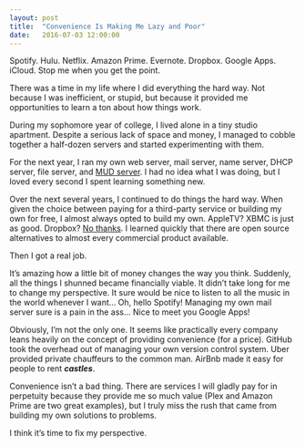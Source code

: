 ```yaml
---
layout: post
title:  "Convenience Is Making Me Lazy and Poor"
date:   2016-07-03 12:00:00
---
```

Spotify. Hulu. Netflix. Amazon Prime. Evernote. Dropbox. Google Apps. iCloud. Stop me when you get the point.

There was a time in my life where I did everything the hard way. Not because I was inefficient, or stupid, but because it provided me opportunities to learn a ton about how things work.

During my sophomore year of college, I lived alone in a tiny studio apartment. Despite a serious lack of space and money, I managed to cobble together a half-dozen servers and started experimenting with them.

For the next year, I ran my own web server, mail server, name server, DHCP server, file server, and [MUD server](https://en.wikipedia.org/wiki/MUD). I had no idea what I was doing, but I loved every second I spent learning something new.

Over the next several years, I continued to do things the hard way. When given the choice between paying for a third-party service or building my own for free, I almost always opted to build my own. AppleTV? XBMC is just as good. Dropbox? [No thanks](http://fak3r.com/2009/09/14/howto-build-your-own-open-source-dropbox-clone/). I learned quickly that there are open source alternatives to almost every commercial product available.

Then I got a real job.

It’s amazing how a little bit of money changes the way you think. Suddenly, all the things I shunned became financially viable. It didn’t take long for me to change my perspective. It sure would be nice to listen to all the music in the world whenever I want... Oh, hello Spotify! Managing my own mail server sure is a pain in the ass... Nice to meet you Google Apps!

Obviously, I’m not the only one. It seems like practically every company leans heavily on the concept of providing convenience (for a price). GitHub took the overhead out of managing your own version control system. Uber provided private chauffeurs to the common man. AirBnb made it easy for people to rent **_castles_**.

Convenience isn’t a bad thing. There are services I will gladly pay for in perpetuity because they provide me so much value (Plex and Amazon Prime are two great examples), but I truly miss the rush that came from building my own solutions to problems.

I think it’s time to fix my perspective.
